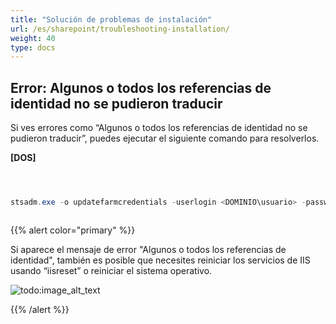 ```yaml
---
title: "Solución de problemas de instalación"
url: /es/sharepoint/troubleshooting-installation/
weight: 40
type: docs
---
```



## **Error: Algunos o todos los referencias de identidad no se pudieron traducir**
Si ves errores como “Algunos o todos los referencias de identidad no se pudieron traducir”, puedes ejecutar el siguiente comando para resolverlos.

**[DOS]**

``` cs



stsadm.exe -o updatefarmcredentials -userlogin <DOMINIO\usuario> -password <contraseña>



```

{{% alert color="primary" %}} 

Si aparece el mensaje de error "Algunos o todos los referencias de identidad", también es posible que necesites reiniciar los servicios de IIS usando “iisreset” o reiniciar el sistema operativo. 

![todo:image_alt_text](troubleshooting-installation_1.png)

{{% /alert %}}